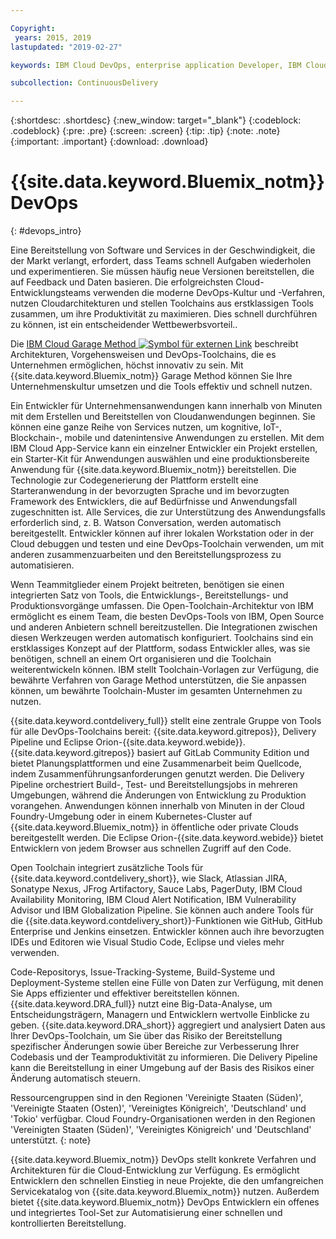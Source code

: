 ```yaml
---

Copyright:
 years: 2015, 2019
lastupdated: "2019-02-27"

keywords: IBM Cloud DevOps, enterprise application Developer, IBM Cloud Garage Method

subcollection: ContinuousDelivery

---
```


{:shortdesc: .shortdesc}
{:new_window: target="_blank"}
{:codeblock: .codeblock}
{:pre: .pre}
{:screen: .screen}
{:tip: .tip}
{:note: .note}
{:important: .important}
{:download: .download}


# {{site.data.keyword.Bluemix_notm}} DevOps
{: #devops_intro}

Eine Bereitstellung von Software und Services in der Geschwindigkeit, die der Markt verlangt, erfordert, dass Teams schnell Aufgaben wiederholen und experimentieren. Sie müssen häufig neue Versionen bereitstellen, die auf Feedback und Daten basieren. Die erfolgreichsten Cloud-Entwicklungsteams verwenden die moderne DevOps-Kultur und -Verfahren, nutzen Cloudarchitekturen und stellen Toolchains aus erstklassigen Tools zusammen, um ihre Produktivität zu maximieren. Dies schnell durchführen zu können, ist ein entscheidender Wettbewerbsvorteil..

Die 
<a href="https://www.ibm.com/cloud/garage">IBM Cloud Garage Method <img src="../../icons/launch-glyph.svg" alt="Symbol für externen Link"></a> beschreibt Architekturen,
Vorgehensweisen und DevOps-Toolchains, die es Unternehmen ermöglichen, höchst innovativ zu sein. Mit {{site.data.keyword.Bluemix_notm}} Garage Method können Sie Ihre Unternehmenskultur umsetzen und die Tools effektiv und schnell nutzen.

Ein Entwickler für Unternehmensanwendungen kann innerhalb von Minuten mit dem Erstellen und Bereitstellen von Cloudanwendungen beginnen. Sie können eine ganze Reihe von Services nutzen, um kognitive, IoT-, Blockchain-, mobile und datenintensive Anwendungen zu erstellen. Mit dem IBM Cloud App-Service kann ein einzelner Entwickler ein Projekt erstellen, ein Starter-Kit für Anwendungen auswählen und eine produktionsbereite Anwendung für {{site.data.keyword.Bluemix_notm}} bereitstellen. Die Technologie zur Codegenerierung der Plattform erstellt eine Starteranwendung in der bevorzugten Sprache und im bevorzugten Framework des Entwicklers, die auf Bedürfnisse und Anwendungsfall zugeschnitten ist. Alle Services, die zur Unterstützung des Anwendungsfalls erforderlich sind, z. B. Watson Conversation, werden automatisch bereitgestellt. Entwickler können auf ihrer lokalen Workstation oder in der Cloud debuggen und testen und eine DevOps-Toolchain verwenden, um mit anderen zusammenzuarbeiten und den Bereitstellungsprozess zu automatisieren.

Wenn Teammitglieder einem Projekt beitreten, benötigen sie einen integrierten Satz von Tools, die Entwicklungs-, Bereitstellungs- und Produktionsvorgänge umfassen. Die Open-Toolchain-Architektur von IBM ermöglicht es einem Team, die besten DevOps-Tools von IBM, Open Source und anderen Anbietern schnell bereitzustellen. Die Integrationen zwischen diesen Werkzeugen werden automatisch konfiguriert. Toolchains sind ein erstklassiges Konzept auf der Plattform, sodass Entwickler alles, was sie benötigen, schnell an einem Ort organisieren und die Toolchain weiterentwickeln können. IBM stellt Toolchain-Vorlagen zur Verfügung, die bewährte Verfahren von Garage Method unterstützen, die Sie anpassen können, um bewährte Toolchain-Muster im gesamten Unternehmen zu nutzen.

{{site.data.keyword.contdelivery_full}} stellt eine zentrale Gruppe von Tools für alle DevOps-Toolchains bereit: {{site.data.keyword.gitrepos}}, Delivery Pipeline und Eclipse Orion-{{site.data.keyword.webide}}. {{site.data.keyword.gitrepos}} basiert auf GitLab Community Edition und bietet Planungsplattformen und eine Zusammenarbeit beim Quellcode, indem Zusammenführungsanforderungen genutzt werden. Die Delivery Pipeline orchestriert Build-, Test- und Bereitstellungsjobs in mehreren Umgebungen, während die Änderungen von Entwicklung zu Produktion vorangehen. Anwendungen können innerhalb von Minuten in der Cloud Foundry-Umgebung oder in einem Kubernetes-Cluster auf {{site.data.keyword.Bluemix_notm}} in öffentliche oder private Clouds bereitgestellt werden. Die Eclipse Orion-{{site.data.keyword.webide}} bietet Entwicklern von jedem Browser aus schnellen Zugriff auf den Code.

Open Toolchain integriert zusätzliche Tools für {{site.data.keyword.contdelivery_short}}, wie Slack, Atlassian JIRA, Sonatype Nexus, JFrog Artifactory, Sauce Labs, PagerDuty, IBM Cloud Availability Monitoring, IBM Cloud Alert Notification, IBM Vulnerability Advisor und IBM Globalization Pipeline. Sie können auch andere Tools für die {{site.data.keyword.contdelivery_short}}-Funktionen wie GitHub, GitHub Enterprise und Jenkins einsetzen. Entwickler können auch ihre bevorzugten IDEs und Editoren wie Visual Studio Code, Eclipse und vieles mehr verwenden.

Code-Repositorys, Issue-Tracking-Systeme, Build-Systeme und Deployment-Systeme stellen eine Fülle von Daten zur Verfügung, mit denen Sie Apps effizienter und effektiver bereitstellen können. {{site.data.keyword.DRA_full}} nutzt eine Big-Data-Analyse, um Entscheidungsträgern, Managern und Entwicklern wertvolle Einblicke zu geben. {{site.data.keyword.DRA_short}} aggregiert und analysiert Daten aus Ihrer DevOps-Toolchain, um Sie über das Risiko der Bereitstellung spezifischer Änderungen sowie über Bereiche zur Verbesserung Ihrer Codebasis und der Teamproduktivität zu informieren. Die Delivery Pipeline kann die Bereitstellung in einer Umgebung auf der Basis des Risikos einer Änderung automatisch steuern.

Ressourcengruppen sind in den Regionen 'Vereinigte Staaten (Süden)', 'Vereinigte Staaten (Osten)', 'Vereinigtes Königreich', 'Deutschland' und 'Tokio' verfügbar. Cloud Foundry-Organisationen werden in den Regionen 'Vereinigten Staaten (Süden)', 'Vereinigtes Königreich' und 'Deutschland' unterstützt.
{: note}

{{site.data.keyword.Bluemix_notm}} DevOps stellt konkrete Verfahren und Architekturen für die Cloud-Entwicklung zur Verfügung. Es ermöglicht Entwicklern den schnellen Einstieg in neue Projekte, die den umfangreichen Servicekatalog von {{site.data.keyword.Bluemix_notm}} nutzen. Außerdem bietet {{site.data.keyword.Bluemix_notm}} DevOps Entwicklern ein offenes und integriertes Tool-Set zur Automatisierung einer schnellen und kontrollierten Bereitstellung.
